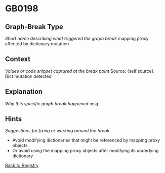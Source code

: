# GB0198

## Graph-Break Type
*Short name describing what triggered the graph break*
mapping proxy affected by dictionary mutation

## Context
*Values or code snippet captured at the break point*
Source: {self.source}, Dict mutation detected

## Explanation
*Why this specific graph break happened*
msg

## Hints
*Suggestions for fixing or working around the break*
- Avoid modifying dictionaries that might be referenced by mapping proxy objects
- Or avoid using the mapping proxy objects after modifying its underlying dictionary



[Back to Registry](../index.md)
